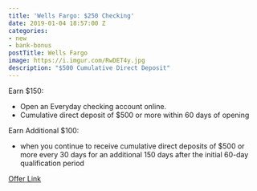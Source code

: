 ```yaml
---
title: 'Wells Fargo: $250 Checking'
date: 2019-01-04 18:57:00 Z
categories:
- new
- bank-bonus
postTitle: Wells Fargo
image: https://i.imgur.com/RwDET4y.jpg
description: "$500 Cumulative Direct Deposit"
---
```


Earn $150:
* Open an Everyday checking account online. 
* Cumulative direct deposit of $500 or more within 60 days of opening

Earn Additional $100:
* when you continue to receive cumulative direct deposits of $500 or more every 30 days for an additional 150 days after the initial 60-day qualification period

[Offer Link](https://www.wellsfargo.com/jump/checking/fall-prospect-iboffer/)